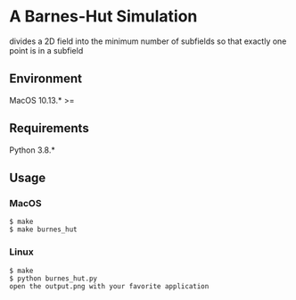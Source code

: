 # A Barnes-Hut Simulation
divides a 2D field into the minimum number of subfields so that exactly one point is in a subfield

## Environment
MacOS 10.13.* >=

## Requirements
Python 3.8.* 

## Usage
### MacOS
```
$ make
$ make burnes_hut
```

### Linux
```
$ make
$ python burnes_hut.py
open the output.png with your favorite application
```


